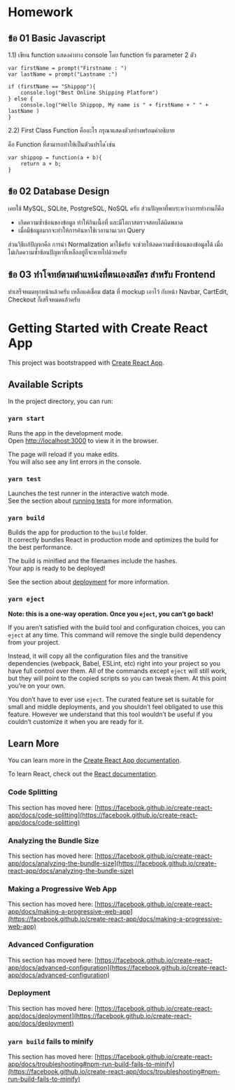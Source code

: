 # Homework

## ข้อ 01 Basic Javascript
1.1) เขียน function แสดงค่าทาง console โดย function รับ parameter 2 ตัว
``` 
var firstName = prompt("Firstname : ")
var lastName = prompt("Lastname :")

if (firstName == "Shippop"){
    console.log("Best Online Shipping Platform")
} else {
    console.log("Hello Shippop, My name is " + firstName + " " + lastName )
}
```
2.2) First Class Function คืออะไร กรุณาแสดงตัวอย่างพร้อมคำอธิบาย

คือ Function ที่สามารถทำให้เป็นตัวแปรได ้เช่น
```
var shippop = function(a + b){
    return a + b;
}
```

## ข้อ 02 Database Design 
เคยใช้ MySQL, SQLite, PostgreSQL, NoSQL ครับ
ส่วนปัญหาที่พบระหว่างการทำงานก็คือ
- เกิดความซ้ำซ้อนของข้อมูล ทำให้กินเนื้อที่ และมีโอกาสตรวจสอบได้ผิดพลาด
- เมื่อมีข้อมูลมากจะทำให้การค้นหาใช้เวลานานเวลา Query

ส่วนวิธีเเก้ปัญหาคือ การนำ Normalization มาใช้ครับ จะช่วยให้ลดความซ้ำซ้อนของข้อมูลได้ เมื่อไม่เกิดความซ้ำซ้อนปัญหาที่เหลืออยู่ก็จะหายไปด้วยครับ

## ข้อ 03 ทำโจทย์ตามตำแหน่งที่ตนเองสมัคร สำหรับ Frontend
ทำเสร็จหมดทุกหน้าแล้วครับ เหลือแค่เชื่อม data ที่ mockup เอาไว้ กับหน้า Navbar, CartEdit, Checkout ก็เสร็จหมดแล้วครับ


# Getting Started with Create React App

This project was bootstrapped with [Create React App](https://github.com/facebook/create-react-app).

## Available Scripts

In the project directory, you can run:

### `yarn start`

Runs the app in the development mode.\
Open [http://localhost:3000](http://localhost:3000) to view it in the browser.

The page will reload if you make edits.\
You will also see any lint errors in the console.

### `yarn test`

Launches the test runner in the interactive watch mode.\
See the section about [running tests](https://facebook.github.io/create-react-app/docs/running-tests) for more information.

### `yarn build`

Builds the app for production to the `build` folder.\
It correctly bundles React in production mode and optimizes the build for the best performance.

The build is minified and the filenames include the hashes.\
Your app is ready to be deployed!

See the section about [deployment](https://facebook.github.io/create-react-app/docs/deployment) for more information.

### `yarn eject`

**Note: this is a one-way operation. Once you `eject`, you can’t go back!**

If you aren’t satisfied with the build tool and configuration choices, you can `eject` at any time. This command will remove the single build dependency from your project.

Instead, it will copy all the configuration files and the transitive dependencies (webpack, Babel, ESLint, etc) right into your project so you have full control over them. All of the commands except `eject` will still work, but they will point to the copied scripts so you can tweak them. At this point you’re on your own.

You don’t have to ever use `eject`. The curated feature set is suitable for small and middle deployments, and you shouldn’t feel obligated to use this feature. However we understand that this tool wouldn’t be useful if you couldn’t customize it when you are ready for it.

## Learn More

You can learn more in the [Create React App documentation](https://facebook.github.io/create-react-app/docs/getting-started).

To learn React, check out the [React documentation](https://reactjs.org/).

### Code Splitting

This section has moved here: [https://facebook.github.io/create-react-app/docs/code-splitting](https://facebook.github.io/create-react-app/docs/code-splitting)

### Analyzing the Bundle Size

This section has moved here: [https://facebook.github.io/create-react-app/docs/analyzing-the-bundle-size](https://facebook.github.io/create-react-app/docs/analyzing-the-bundle-size)

### Making a Progressive Web App

This section has moved here: [https://facebook.github.io/create-react-app/docs/making-a-progressive-web-app](https://facebook.github.io/create-react-app/docs/making-a-progressive-web-app)

### Advanced Configuration

This section has moved here: [https://facebook.github.io/create-react-app/docs/advanced-configuration](https://facebook.github.io/create-react-app/docs/advanced-configuration)

### Deployment

This section has moved here: [https://facebook.github.io/create-react-app/docs/deployment](https://facebook.github.io/create-react-app/docs/deployment)

### `yarn build` fails to minify

This section has moved here: [https://facebook.github.io/create-react-app/docs/troubleshooting#npm-run-build-fails-to-minify](https://facebook.github.io/create-react-app/docs/troubleshooting#npm-run-build-fails-to-minify)
